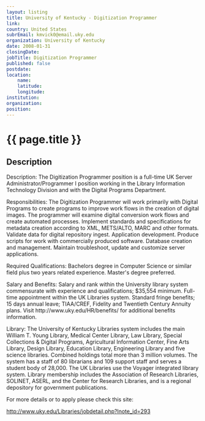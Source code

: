 ```yaml
---
layout: listing
title: University of Kentucky - Digitization Programmer
link:
country: United States
subrEmail: kmvick0@email.uky.edu
organization: University of Kentucky 
date: 2008-01-31
closingDate: 
jobTitle: Digitization Programmer
published: false
postdate:
location:
    name: 
    latitude: 
    longitude: 
institution: 
organization: 
position: 
--- 
```



# {{ page.title }}

## Description



<p>
Description: The Digitization Programmer position is a full-time UK
Server Administrator/Programmer I position working in the Library
Information Technology Division and with the Digital Programs
Department.
</p>

<p>Responsibilities: The Digitization Programmer will work primarily with
Digital Programs to create programs to improve work flows in the
creation of digital images.  The programmer will examine digital
conversion work flows and create automated processes.  Implement
standards and specifications for metadata creation according to XML,
METS/ALTO, MARC and other formats.  Validate data for digital
repository ingest.  Application development.  Produce scripts for work
with commercially produced software.  Database creation and
management. Maintain troubleshoot, update and customize server
applications.
</p>

<p>Required Qualifications: Bachelors degree in Computer Science or
similar field plus two years related experience.  Master's degree
preferred.</p>

<p>Salary and Benefits: Salary and rank within the University library
system commensurate with experience and qualifications; $35,554
minimum. Full-time appointment within the UK Libraries system.
Standard fringe benefits; 15 days annual leave; TIAA/CREF, Fidelity
and Twentieth Century Annuity plans. Visit
http://www.uky.edu/HR/benefits/ for additional benefits information.
</p>

<p>Library:  The University of Kentucky Libraries system includes the
main William T. Young Library, Medical Center Library, Law Library,
Special Collections & Digital Programs, Agricultural Information
Center, Fine Arts Library, Design Library, Education Library,
Engineering Library and five science libraries.  Combined holdings
total more than 3 million volumes.  The system has a staff of 80
librarians and 109 support staff and serves a student body of 28,000.
The UK Libraries use the Voyager integrated library system.  Library
membership includes the Association of Research Libraries, SOLINET,
ASERL, and the Center for Research Libraries, and is a regional
depository for government publications.
</p>

<p>For more details or to apply please check this site:

http://www.uky.edu/Libraries/jobdetail.php?lnote_id=293
</p>
